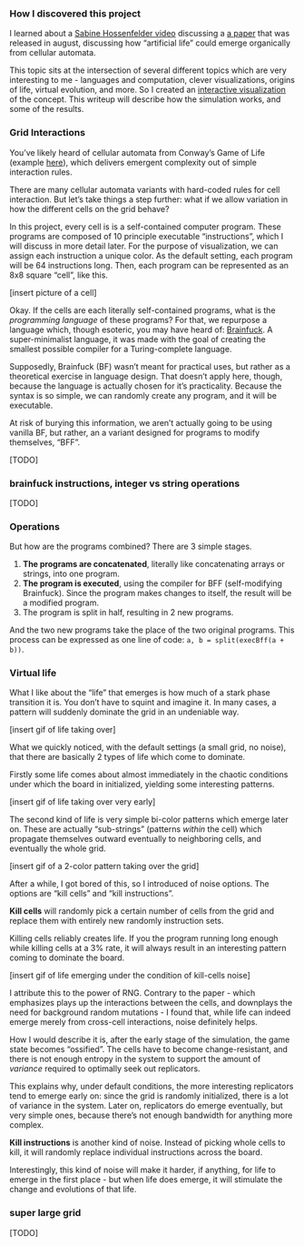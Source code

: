 ### How I discovered this project

I learned about a [Sabine Hossenfelder video](https://www.youtube.com/watch?v=EpRRwgyeBak) discussing a [a paper](https://arxiv.org/pdf/2406.19108) that was released in august, discussing how “artificial life” could emerge organically from cellular automata. 

This topic sits at the intersection of several different topics which are very interesting to me - languages and computation, clever visualizations, origins of life, virtual evolution, and more. So I created an [interactive visualization](link) of the concept. This writeup will describe how the simulation works, and some of the results.

### Grid Interactions

You’ve likely heard of cellular automata from Conway’s Game of Life (example [here](link)), which delivers emergent complexity out of simple interaction rules.

There are many cellular automata variants with hard-coded rules for cell interaction. But let’s take things a step further: what if we allow variation in how the different cells on the grid behave? 

In this project, every cell is is a self-contained computer program. These programs are composed of 10 principle executable “instructions”, which I will discuss in more detail later. For the purpose of visualization, we can assign each instruction a unique color. As the default setting, each program will be 64 instructions long. Then, each program can be represented as an 8x8 square “cell”, like this.

[insert picture of a cell]

Okay. If the cells are each literally self-contained programs, what is the *programming language* of these programs? For that, we repurpose a language which, though esoteric, you may have heard of: [Brainfuck](https://en.wikipedia.org/wiki/Brainfuck). A super-minimalist language, it was made with the goal of creating the smallest possible compiler for a Turing-complete language.

Supposedly, Brainfuck (BF) wasn’t meant for practical uses, but rather as a theoretical exercise in language design. That doesn’t apply here, though, because the language is actually chosen for it’s practicality. Because the syntax is so simple, we can randomly create any program, and it will be executable.

At risk of burying this information, we aren’t actually going to be using vanilla BF, but rather, an a variant designed for programs to modify themselves, “BFF”.  

[TODO]

### brainfuck instructions, integer vs string operations

[TODO]

### Operations

But how are the programs combined? There are 3 simple stages.

1. **The programs are concatenated**, literally like concatenating arrays or strings, into one program.
2. **The program is executed**, using the compiler for BFF (self-modifying Brainfuck). Since the program makes changes to itself, the result will be a modified program.
3. The program is split in half, resulting in 2 new programs.

And the two new programs take the place of the two original programs. This process can be expressed as one line of code: `a, b = split(execBff(a + b))`.

### Virtual life

What I like about the “life” that emerges is how much of a stark phase transition it is. You don’t have to squint and imagine it. In many cases, a pattern will suddenly dominate the grid in an undeniable way.

[insert gif of life taking over]

What we quickly noticed, with the default settings (a small grid, no noise), that there are basically 2 types of life which come to dominate.

Firstly some life comes about almost immediately in the chaotic conditions under which the board in initialized, yielding some interesting patterns.

[insert gif of life taking over very early]

The second kind of life is very simple bi-color patterns which emerge later on. These are actually “sub-strings” (patterns *within* the cell) which propagate themselves outward eventually to neighboring cells, and eventually the whole grid.

[insert gif of a 2-color pattern taking over the grid]

After a while, I got bored of this, so I introduced of noise options. The options are “kill cells” and “kill instructions”.

**Kill cells** will randomly pick a certain number of cells from the grid and replace them with entirely new randomly instruction sets.

Killing cells reliably creates life. If you the program running long enough while killing cells at a 3% rate, it will always result in an interesting pattern coming to dominate the board.

[insert gif of life emerging under the condition of kill-cells noise]

I attribute this to the power of RNG. Contrary to the paper - which emphasizes plays up the interactions between the cells, and downplays the need for background random mutations - I found that, while life can indeed emerge merely from cross-cell interactions, noise definitely helps. 

How I would describe it is, after the early stage of the simulation, the game state becomes “ossified”. The cells have to become change-resistant, and there is not enough entropy in the system to support the amount of *variance* required to optimally seek out replicators. 

This explains why, under default conditions, the more interesting replicators tend to emerge early on: since the grid is randomly initialized, there is a lot of variance in the system. Later on, replicators do emerge eventually, but very simple ones, because there’s not enough bandwidth for anything more complex.

**Kill instructions** is another kind of noise. Instead of picking whole cells to kill, it will randomly replace individual instructions across the board.

Interestingly, this kind of noise will make it harder, if anything, for life to emerge in the first place - but when life does emerge, it will stimulate the change and evolutions of that life.

### super large grid

[TODO]
